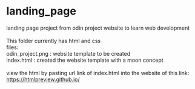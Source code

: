 # landing_page

landing page project from odin project website to learn web development<br>
<br>
This folder currently has html and css<br>
files:<br>
odin_project.png : website template to be created<br>
index.html : created the website template with a moon concept<br>
<br>
view the html by pasting url link of index.html into the website of this link: <br>
https://htmlpreview.github.io/
